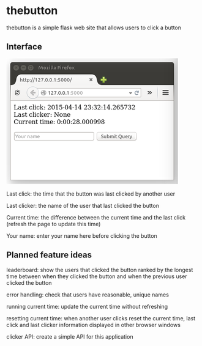 # thebutton

thebutton is a simple flask web site that allows users to click a button

## Interface

![Interface](screenshot.png)

Last click: the time that the button was last clicked by another user

Last clicker: the name of the user that last clicked the button

Current time: the difference between the current time and the last click
(refresh the page to update this time)

Your name: enter your name here before clicking the button


## Planned feature ideas

leaderboard: show the users that clicked the button ranked by the longest
time between when they clicked the button and when the previous user
clicked the button

error handling: check that users have reasonable, unique names

running current time: update the current time without refreshing

resetting current time: when another user clicks reset the current time,
last click and last clicker information displayed in other browser windows

clicker API: create a simple API for this application
